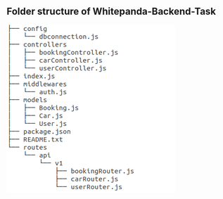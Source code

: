 ## Folder structure of Whitepanda-Backend-Task

![enter image description here](https://raw.githubusercontent.com/shrynshigupta06/whitepanda-backend/master/whitepanda-task.png)
